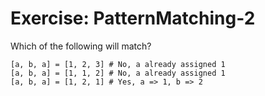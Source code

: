 # Exercise: PatternMatching-2
Which of the following will match?
```
[a, b, a] = [1, 2, 3] # No, a already assigned 1
[a, b, a] = [1, 1, 2] # No, a already assigned 1
[a, b, a] = [1, 2, 1] # Yes, a => 1, b => 2
```
